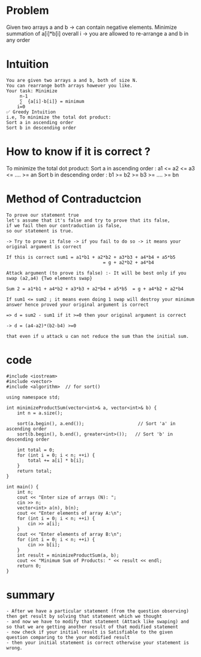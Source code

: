 # Problem
Given two arrays a and b -> can contain negative elements. 
Minimize summation of a[i]*b[i] overall i -> you are allowed to re-arrange a and b in any order  

# Intuition
```
You are given two arrays a and b, both of size N.
You can rearrange both arrays however you like.
Your task: Minimize
     n-1
     ∑  {a[i]⋅b[i]} = minimum
    i=0
✅ Greedy Intuition
i.e, To minimize the total dot product:
Sort a in ascending order
Sort b in descending order
```

# How to know if it is correct ?

 To minimize the total dot product:
Sort a in ascending order : a1 <= a2 <= a3 <= .... >= an
Sort b in descending order : b1 >= b2 >= b3 >= .... >= bn

# Method of Contraductcion
```
To prove our statement true
let's assume that it's false and try to prove that its false,
if we fail then our contraduction is false,
so our statement is true.

-> Try to prove it false -> if you fail to do so -> it means your original argument is correct 

If this is correct sum1 = a1*b1 + a2*b2 + a3*b3 + a4*b4 + a5*b5 
                                    = g + a2*b2 + a4*b4 

Attack argument (to prove its false) :- It will be best only if you swap (a2,a4) {Two elements swap}

Sum 2 = a1*b1 + a4*b2 + a3*b3 + a2*b4 + a5*b5  = g + a4*b2 + a2*b4

If sum1 <= sum2 ; it means even doing 1 swap will destroy your minimum answer hence proved your original argument is correct 

=> d = sum2 - sum1 if it >=0 then your original argument is correct

-> d = (a4-a2)*(b2-b4) >=0

that even if u attack u can not reduce the sum than the initial sum. 
```
# code
```
#include <iostream>
#include <vector>
#include <algorithm>  // for sort()

using namespace std;

int minimizeProductSum(vector<int>& a, vector<int>& b) {
    int n = a.size();

    sort(a.begin(), a.end());                    // Sort 'a' in ascending order
    sort(b.begin(), b.end(), greater<int>());   // Sort 'b' in descending order

    int total = 0;
    for (int i = 0; i < n; ++i) {
        total += a[i] * b[i];
    }
    return total;
}

int main() {
    int n;
    cout << "Enter size of arrays (N): ";
    cin >> n;
    vector<int> a(n), b(n);
    cout << "Enter elements of array A:\n";
    for (int i = 0; i < n; ++i) {
        cin >> a[i];
    }
    cout << "Enter elements of array B:\n";
    for (int i = 0; i < n; ++i) {
        cin >> b[i];
    }
    int result = minimizeProductSum(a, b);
    cout << "Minimum Sum of Products: " << result << endl;
    return 0;
}
 ```


# summary 
```
- After we have a particular statement (from the question observing) then get result by solving that statement which we thought
- and now we have to modify that statement (Attack like swaping) and so that we are getting another result of that modified statement
- now check if your initial result is Satisfiable to the given question comparing to the your modified result
- then your initial statement is correct otherwise your statement is wrong.
```
